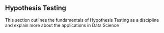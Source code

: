 ## Hypothesis Testing

This section outlines the fundamentals of Hypothesis Testing as a discipline and explain more about the applications in Data Science
